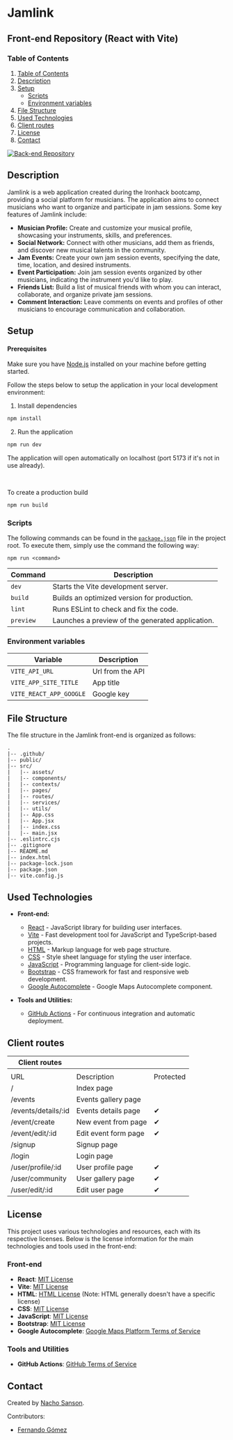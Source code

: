# Jamlink

## Front-end Repository (React with Vite)

### Table of Contents

1. [Table of Contents](#table-of-contents)
2. [Description](#description)
3. [Setup](#setup)
    - [Scripts](#scripts)
    - [Environment variables](#environment-variables)
4. [File Structure](#file-structure)
5. [Used Technologies](#used-technologies)
6. [Client routes](#client-routes)
7. [License](#license)
8. [Contact](#contact)

[![Back-end Repository](https://img.shields.io/badge/Back--end-Repository-blue?style=for-the-badge&logo=github)](https://github.com/nachosanson6/JamLink-server)
 
## Description

Jamlink is a web application created during the Ironhack bootcamp, providing a social platform for musicians. The application aims to connect musicians who want to organize and participate in jam sessions. Some key features of Jamlink include:

- **Musician Profile:** Create and customize your musical profile, showcasing your instruments, skills, and preferences.
- **Social Network:** Connect with other musicians, add them as friends, and discover new musical talents in the community.
- **Jam Events:** Create your own jam session events, specifying the date, time, location, and desired instruments.
- **Event Participation:** Join jam session events organized by other musicians, indicating the instrument you'd like to play.
- **Friends List:** Build a list of musical friends with whom you can interact, collaborate, and organize private jam sessions.
- **Comment Interaction:** Leave comments on events and profiles of other musicians to encourage communication and collaboration.

## Setup

#### Prerequisites

Make sure you have [Node.js](https://nodejs.org/) installed on your machine before getting started.

Follow the steps below to setup the application in your local development environment:

1. Install dependencies

```bash
npm install
```

2. Run the application

```bash
npm run dev
```

The application will open automatically on localhost (port 5173 if it's not in use already).

<br/>

To create a production build

```bash
npm run build
```

### Scripts

The following commands can be found in the [`package.json`](./package.json) file in the project root. To execute them, simply use the command the following way:

```
npm run <command>
```

| Command      | Description                                       |
| ------------ | --------------------------------------------------|
| `dev`        | Starts the Vite development server.               |
| `build`      | Builds an optimized version for production.       |
| `lint`       | Runs ESLint to check and fix the code.            |
| `preview`    | Launches a preview of the generated application.  |


### Environment variables

| Variable                             | Description                                                                           |
| ------------------------------------ | ------------------------------------------------------------------------------------- |
| `VITE_API_URL`             | Url from the API                                                     |
| `VITE_APP_SITE_TITLE`                    | App title                             |
| `VITE_REACT_APP_GOOGLE`     | Google key                            |

## File Structure

The file structure in the Jamlink front-end is organized as follows:

```plaintext
.
|-- .github/
|-- public/  
|-- src/
|   |-- assets/
|   |-- components/
|   |-- contexts/
|   |-- pages/
|   |-- routes/
|   |-- services/
|   |-- utils/
|   |-- App.css
|   |-- App.jsx
|   |-- index.css
|   |-- main.jsx
|-- .eslintrc.cjs
|-- .gitignore
|-- README.md
|-- index.html
|-- package-lock.json
|-- package.json
|-- vite.config.js

```

## Used Technologies

- **Front-end:**
  - [React](https://reactjs.org/) - JavaScript library for building user interfaces.
  - [Vite](https://vitejs.dev/) - Fast development tool for JavaScript and TypeScript-based projects.
  - [HTML](https://developer.mozilla.org/en-US/docs/Web/HTML) - Markup language for web page structure.
  - [CSS](https://developer.mozilla.org/en-US/docs/Web/CSS) - Style sheet language for styling the user interface.
  - [JavaScript](https://developer.mozilla.org/en-US/docs/Web/JavaScript) - Programming language for client-side logic.
  - [Bootstrap](https://getbootstrap.com/) - CSS framework for fast and responsive web development.
  - [Google Autocomplete](https://developers.google.com/maps/documentation/javascript/places-autocomplete) - Google Maps Autocomplete component.

- **Tools and Utilities:**
  - [GitHub Actions](https://github.com/features/actions) - For continuous integration and automatic deployment.

## Client routes

| Client routes       |                      |           |
|---------------------|----------------------|-----------|
|                     |                      |           |
|         URL         |      Description     | Protected |
| /                   | Index page           |           |
| /events             | Events gallery page  |           |
| /events/details/:id | Events details page  | ✔         |
| /event/create       | New event from page  | ✔         |
| /event/edit/:id     | Edit event form page | ✔         |
| /signup             | Signup page          |           |
| /login              | Login page           |           |
| /user/profile/:id   | User profile page    | ✔         |
| /user/community     | User gallery page    | ✔         |
| /user/edit/:id      | Edit user page       | ✔         |

## License

This project uses various technologies and resources, each with its respective licenses. Below is the license information for the main technologies and tools used in the front-end:

### Front-end

- **React**: [MIT License](https://opensource.org/licenses/MIT)
- **Vite**: [MIT License](https://opensource.org/licenses/MIT)
- **HTML**: [HTML License](https://opensource.org/licenses/MIT) (Note: HTML generally doesn't have a specific license)
- **CSS**: [MIT License](https://opensource.org/licenses/MIT)
- **JavaScript**: [MIT License](https://opensource.org/licenses/MIT)
- **Bootstrap**: [MIT License](https://opensource.org/licenses/MIT)
- **Google Autocomplete**: [Google Maps Platform Terms of Service](https://cloud.google.com/maps-platform/terms)

### Tools and Utilities

- **GitHub Actions**: [GitHub Terms of Service](https://docs.github.com/en/github/site-policy/github-terms-of-service)


## Contact

Created by [Nacho Sanson](https://github.com/nachosanson6). 

Contributors:

- [Fernando Gómez](https://github.com/piltrimon86)
